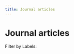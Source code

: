 ```yaml
---
title: Journal articles
---
```


# Journal articles

Filter by Labels:

<div id="filter-box">
</div>

```{include} label_definitions.md
```

```{include} publications-combined.md
```
